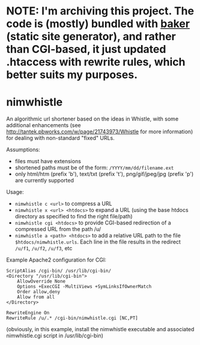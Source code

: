 # NOTE: I'm archiving this project. The code is (mostly) bundled with [baker](https://github.com/jasonrbriggs/baker) (static site generator), and rather than CGI-based, it just updated .htaccess with rewrite rules, which better suits my purposes.


# nimwhistle

An algorithmic url shortener based on the ideas in Whistle, with some additional enhancements (see http://tantek.pbworks.com/w/page/21743973/Whistle for more information) for dealing with non-standard "fixed" URLs.


Assumptions:
* files must have extensions
* shortened paths must be of the form: `/YYYY/mm/dd/filename.ext`
* only html/htm (prefix 'b'), text/txt (prefix 't'), png/gif/jpeg/jpg (prefix 'p') are currently supported


Usage:

* `nimwhistle c <url>` to compress a URL
* `nimwhistle x <url> <htdocs>` to expand a URL (using the base htdocs directory as specified to find the right file/path)
* `nimwhistle cgi <htdocs>` to provide CGI-based redirection of a compressed URL from the path /u/
* `nimwhistle a <path> <htdocs>` to add a relative URL path to the file `$htdocs/nimwhistle.urls`. Each line in the file results in the redirect `/u/f1`, `/u/f2`, `/u/f3`, etc


Example Apache2 configuration for CGI:

```
ScriptAlias /cgi-bin/ /usr/lib/cgi-bin/
<Directory "/usr/lib/cgi-bin">
    AllowOverride None
    Options +ExecCGI -MultiViews +SymLinksIfOwnerMatch
    Order allow,deny
    Allow from all
</Directory>

RewriteEngine On
RewriteRule /u/.* /cgi-bin/nimwhistle.cgi [NC,PT]
```

(obviously, in this example, install the nimwhistle executable and associated nimwhistle.cgi script in /usr/lib/cgi-bin)
